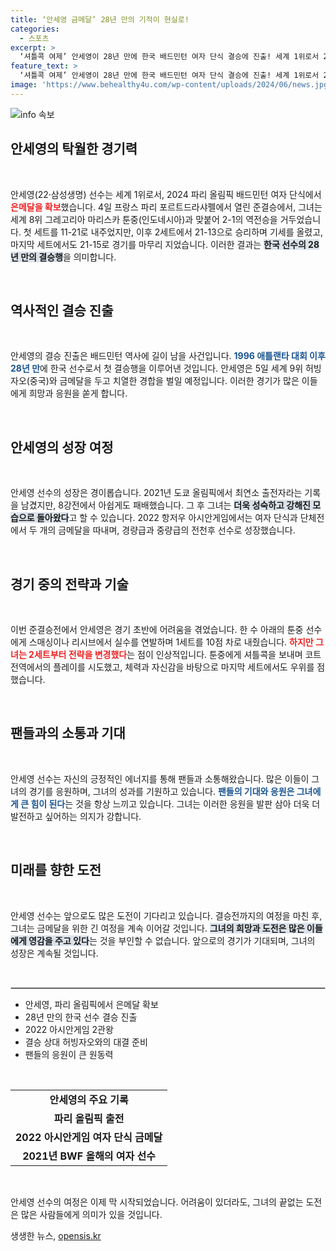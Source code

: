 ```yaml
---
title: ‘안세영 금메달’ 28년 만의 기적이 현실로!
categories:
  - 스포츠
excerpt: >
  ‘셔틀콕 여제’ 안세영이 28년 만에 한국 배드민턴 여자 단식 결승에 진출! 세계 1위로서 2024 파리 올림픽 금메달을 향해 질주 중이다. 그녀의 역전승과 함께 펼쳐질 드라마가 기대된다!
feature_text: >
  ‘셔틀콕 여제’ 안세영이 28년 만에 한국 배드민턴 여자 단식 결승에 진출! 세계 1위로서 2024 파리 올림픽 금메달을 향해 질주 중이다. 그녀의 역전승과 함께 펼쳐질 드라마가 기대된다!
image: 'https://www.behealthy4u.com/wp-content/uploads/2024/06/news.jpg'
---
```


<p><img src="https://www.behealthy4u.com/wp-content/uploads/2024/06/news.jpg" alt="info 속보" /></p>

<h2 data-ke-size="size26">안세영의 탁월한 경기력</h2>

<p data-ke-size="size16">&nbsp;</p>

<p>안세영(22·삼성생명) 선수는 세계 1위로서, 2024 파리 올림픽 배드민턴 여자 단식에서 <b><span style="color: #ee2323;">은메달을 확보</span></b>했습니다. 4일 프랑스 파리 포르트드라샤펠에서 열린 준결승에서, 그녀는 세계 8위 그레고리아 마리스카 툰중(인도네시아)과 맞붙어 2-1의 역전승을 거두었습니다. 첫 세트를 11-21로 내주었지만, 이후 2세트에서 21-13으로 승리하며 기세를 올렸고, 마지막 세트에서도 21-15로 경기를 마무리 지었습니다. 이러한 결과는 <b><span style="background-color: #21538527;">한국 선수의 28년 만의 결승행</span></b>을 의미합니다.</p>

<p data-ke-size="size16">&nbsp;</p>

<h2 data-ke-size="size26">역사적인 결승 진출</h2>

<p data-ke-size="size16">&nbsp;</p>

<p>안세영의 결승 진출은 배드민턴 역사에 길이 남을 사건입니다. <b><span style="color: #1a5490;">1996 애틀랜타 대회 이후 28년 만</span></b>에 한국 선수로서 첫 결승행을 이루어낸 것입니다. 안세영은 5일 세계 9위 허빙자오(중국)와 금메달을 두고 치열한 경합을 벌일 예정입니다. 이러한 경기가 많은 이들에게 희망과 응원을 쏟게 합니다.</p>

<p data-ke-size="size16">&nbsp;</p>

<h2 data-ke-size="size26">안세영의 성장 여정</h2>

<p data-ke-size="size16">&nbsp;</p>

<p>안세영 선수의 성장은 경이롭습니다. 2021년 도쿄 올림픽에서 최연소 출전자라는 기록을 남겼지만, 8강전에서 아쉽게도 패배했습니다. 그 후 그녀는 <b><span style="background-color: #21538527;">더욱 성숙하고 강해진 모습으로 돌아왔다</span></b>고 할 수 있습니다. 2022 항저우 아시안게임에서는 여자 단식과 단체전에서 두 개의 금메달을 따내며, 경량급과 중량급의 전천후 선수로 성장했습니다.</p>

<p data-ke-size="size16">&nbsp;</p>

<h2 data-ke-size="size26">경기 중의 전략과 기술</h2>

<p data-ke-size="size16">&nbsp;</p>

<p>이번 준결승전에서 안세영은 경기 초반에 어려움을 겪었습니다. 한 수 아래의 툰중 선수에게 스매싱이나 리시브에서 실수를 연발하며 1세트를 10점 차로 내줬습니다. <b><span style="color: #ee2323;">하지만 그녀는 2세트부터 전략을 변경했다</span></b>는 점이 인상적입니다. 툰중에게 셔틀콕을 보내며 코트 전역에서의 플레이를 시도했고, 체력과 자신감을 바탕으로 마지막 세트에서도 우위를 점했습니다.</p>

<p data-ke-size="size16">&nbsp;</p>

<h2 data-ke-size="size26">팬들과의 소통과 기대</h2>

<p data-ke-size="size16">&nbsp;</p>

<p>안세영 선수는 자신의 긍정적인 에너지를 통해 팬들과 소통해왔습니다. 많은 이들이 그녀의 경기를 응원하며, 그녀의 성과를 기원하고 있습니다. <b><span style="color: #1a5490;">팬들의 기대와 응원은 그녀에게 큰 힘이 된다</span></b>는 것을 항상 느끼고 있습니다. 그녀는 이러한 응원을 발판 삼아 더욱 더 발전하고 싶어하는 의지가 강합니다.</p>

<p data-ke-size="size16">&nbsp;</p>

<h2 data-ke-size="size26">미래를 향한 도전</h2>

<p data-ke-size="size16">&nbsp;</p>

<p>안세영 선수는 앞으로도 많은 도전이 기다리고 있습니다. 결승전까지의 여정을 마친 후, 그녀는 금메달을 위한 긴 여정을 계속 이어갈 것입니다. <b><span style="background-color: #21538527;">그녀의 희망과 도전은 많은 이들에게 영감을 주고 있다</span></b>는 것을 부인할 수 없습니다. 앞으로의 경기가 기대되며, 그녀의 성장은 계속될 것입니다. </p>

<p data-ke-size="size16">&nbsp;</p>

<hr style="border: 1px solid #d3d3d3;"/> 

<ul>
    <li>안세영, 파리 올림픽에서 은메달 확보</li>
    <li>28년 만의 한국 선수 결승 진출</li>
    <li>2022 아시안게임 2관왕</li>
    <li>결승 상대 허빙자오와의 대결 준비</li>
    <li>팬들의 응원이 큰 원동력</li>
</ul>

<p data-ke-size="size16">&nbsp;</p> 

<table style="width: 100%;">
    <tr>
        <td style="text-align: center; height: 17px;"><b>안세영의 주요 기록</b></td>
    </tr>
    <tr>
        <td style="text-align: center; height: 17px;"><b>파리 올림픽 출전</b></td>
    </tr>
    <tr>
        <td style="text-align: center; height: 17px;"><b>2022 아시안게임 여자 단식 금메달</b></td>
    </tr>
    <tr>
        <td style="text-align: center; height: 17px;"><b>2021년 BWF 올해의 여자 선수</b></td>
    </tr>
</table> 

<p data-ke-size="size16">&nbsp;</p> 

<p>안세영 선수의 여정은 이제 막 시작되었습니다. 어려움이 있더라도, 그녀의 끝없는 도전은 많은 사람들에게 의미가 있을 것입니다.</p>
생생한 뉴스, <a href="https://opensis.kr" rel="dofollow">opensis.kr</a>


